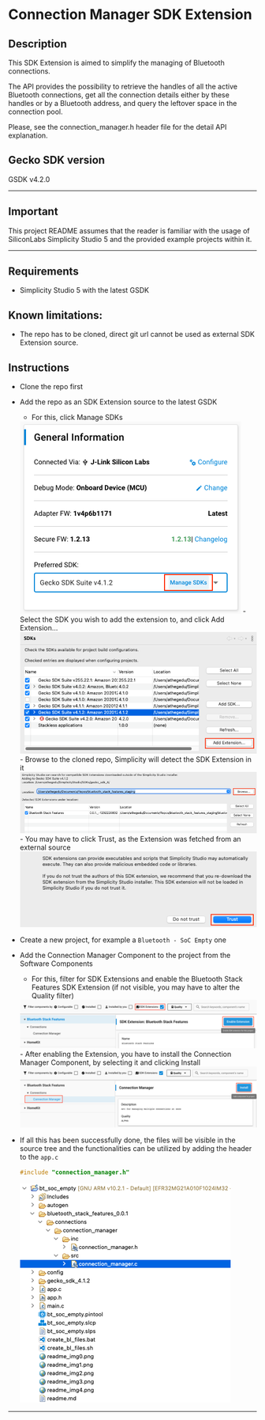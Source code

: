 # Connection Manager SDK Extension #

## Description ##

This SDK Extension is aimed to simplify the managing of Bluetooth connections.

The API provides the possibility to retrieve the handles of all the active Bluetooth connections, get all the connection details either by these handles or by a Bluetooth address, and query the leftover space in the connection pool.

Please, see the connection_manager.h header file for the detail API explanation.

## Gecko SDK version ##

GSDK v4.2.0

---

## Important

This project README assumes that the reader is familiar with the usage of SiliconLabs Simplicity Studio 5 and the provided example projects within it.

---

## Requirements

  - Simplicity Studio 5 with the latest GSDK

## Known limitations:

  - The repo has to be cloned, direct git url cannot be used as external SDK Extension source.

## Instructions

  - Clone the repo first
  - Add the repo as an SDK Extension source to the latest GSDK
    - For this, click Manage SDKs
    <img src="images/manage_sdks.png">
    - Select the SDK you wish to add the extension to, and click Add Extension...
    <img src="images/add_extension.png">
    - Browse to the cloned repo, Simplicity will detect the SDK Extension in it
    <img src="images/browse_extension.png">
    - You may have to click Trust, as the Extension was fetched from an external source
    <img src="images/trust_extension.png">

  - Create a new project, for example a  ```Bluetooth - SoC Empty``` one
  - Add the Connection Manager Component to the project from the Software Components
    - For this, filter for SDK Extensions and enable the Bluetooth Stack Features SDK Extension (if not visible, you may have to alter the Quality filter)
    <img src="images/enable_extension.png">
    - After enabling the Extension, you have to install the Connection Manager Component, by selecting it and clicking Install
    <img src="images/install_component.png">

  - If all this has been successfully done, the files will be visible in the source tree and the functionalities can be utilized by adding the header to the ```app.c```
    ```c
    #include "connection_manager.h"
    ```
    <img src="images/cm_installed.png">

---